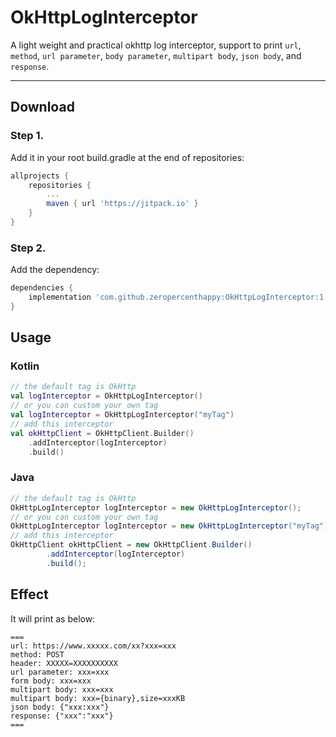 # OkHttpLogInterceptor
A light weight and practical okhttp log interceptor, support to print `url`, `method`, `url parameter`, `body parameter`, `multipart body`, `json body`, and `response`.

---

## Download

### Step 1.

Add it in your root build.gradle at the end of repositories:

```groovy
allprojects {
    repositories {
        ...
        maven { url 'https://jitpack.io' }
    }
}
```

### Step 2.

Add the dependency:

```groovy
dependencies {
    implementation 'com.github.zeropercenthappy:OkHttpLogInterceptor:1.1'
}
```

## Usage

### Kotlin

```kotlin
// the default tag is OkHttp
val logInterceptor = OkHttpLogInterceptor()
// or you can custom your own tag
val logInterceptor = OkHttpLogInterceptor("myTag")
// add this interceptor
val okHttpClient = OkHttpClient.Builder()
    .addInterceptor(logInterceptor)
    .build()
```

### Java

```java
// the default tag is OkHttp
OkHttpLogInterceptor logInterceptor = new OkHttpLogInterceptor();
// or you can custom your own tag
OkHttpLogInterceptor logInterceptor = new OkHttpLogInterceptor("myTag");
// add this interceptor
OkHttpClient okHttpClient = new OkHttpClient.Builder()
        .addInterceptor(logInterceptor)
        .build();
```

## Effect

It will print as below:

```
===
url: https://www.xxxxx.com/xx?xxx=xxx
method: POST
header: XXXXX=XXXXXXXXXX
url parameter: xxx=xxx
form body: xxx=xxx
multipart body: xxx=xxx
multipart body: xxx={binary},size=xxxKB
json body: {"xxx:xxx"}
response: {"xxx":"xxx"}
===
```

